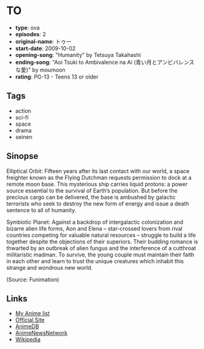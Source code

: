 # TO

-   **type**: ova
-   **episodes**: 2
-   **original-name**: トゥー
-   **start-date**: 2009-10-02
-   **opening-song**: "Humanity" by Tetsuya Takahashi
-   **ending-song**: "Aoi Tsuki to Ambivalence na Ai (青い月とアンビバレンスな愛)" by moumoon
-   **rating**: PG-13 - Teens 13 or older

## Tags

-   action
-   sci-fi
-   space
-   drama
-   seinen

## Sinopse

Elliptical Orbit:
Fifteen years after its last contact with our world, a space freighter known as the Flying Dutchman requests permission to dock at a remote moon base. This mysterious ship carries liquid protons: a power source essential to the survival of Earth’s population. But before the precious cargo can be delivered, the base is ambushed by galactic terrorists who seek to destroy the new form of energy and issue a death sentence to all of humanity.

Symbiotic Planet:
Against a backdrop of intergalactic colonization and bizarre alien life forms, Aon and Elena – star-crossed lovers from rival countries competing for valuable natural resources – struggle to build a life together despite the objections of their superiors. Their budding romance is thwarted by an outbreak of alien fungus and the interference of a cutthroat militaristic madman. To survive, the young couple must maintain their faith in each other and learn to trust the unique creatures which inhabit this strange and wondrous new world.

(Source: Funimation)

## Links

-   [My Anime list](https://myanimelist.net/anime/7279/TO)
-   [Official Site](http://mv.avex.jp/to/)
-   [AnimeDB](http://anidb.info/perl-bin/animedb.pl?show=anime&aid=7185)
-   [AnimeNewsNetwork](http://www.animenewsnetwork.com/encyclopedia/anime.php?id=11325)
-   [Wikipedia](http://en.wikipedia.org/wiki/2001_Nights#TO)
